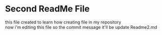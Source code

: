 # Second ReadMe File
this file created to learn how creating file in my repository <br />
now i'm editing this file so the commit message it'll be update Readme2.md
